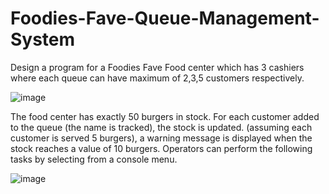 # Foodies-Fave-Queue-Management-System
Design a program for a Foodies Fave Food center which has 3 cashiers where each queue can have maximum of 2,3,5 customers respectively.

![image](https://github.com/user-attachments/assets/579133d0-1b13-4ca4-9edc-1d45262c9ba9)

The food center has exactly 50 burgers in stock. For each customer added to the queue (the name is tracked), the stock is updated. (assuming each customer is served 5 burgers), a warning message is displayed when the stock reaches a value of 10 burgers. Operators can perform the following tasks by selecting from a console menu.

![image](https://github.com/user-attachments/assets/99bfbec7-7ac3-4595-a788-b0451847be5e)
